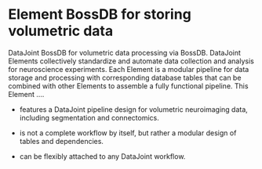 # Element BossDB for storing volumetric data

DataJoint BossDB for volumetric data processing via BossDB. DataJoint Elements
collectively standardize and automate data collection and analysis for neuroscience
experiments. Each Element is a modular pipeline for data storage and processing with
corresponding database tables that can be combined with other Elements to assemble a
fully functional pipeline. This Element ....

- features a DataJoint pipeline design for volumetric neuroimaging data, including
  segmentation and connectomics.

- is not a complete workflow by itself, but rather a modular design of
  tables and dependencies.

- can be flexibly attached to any DataJoint workflow.
